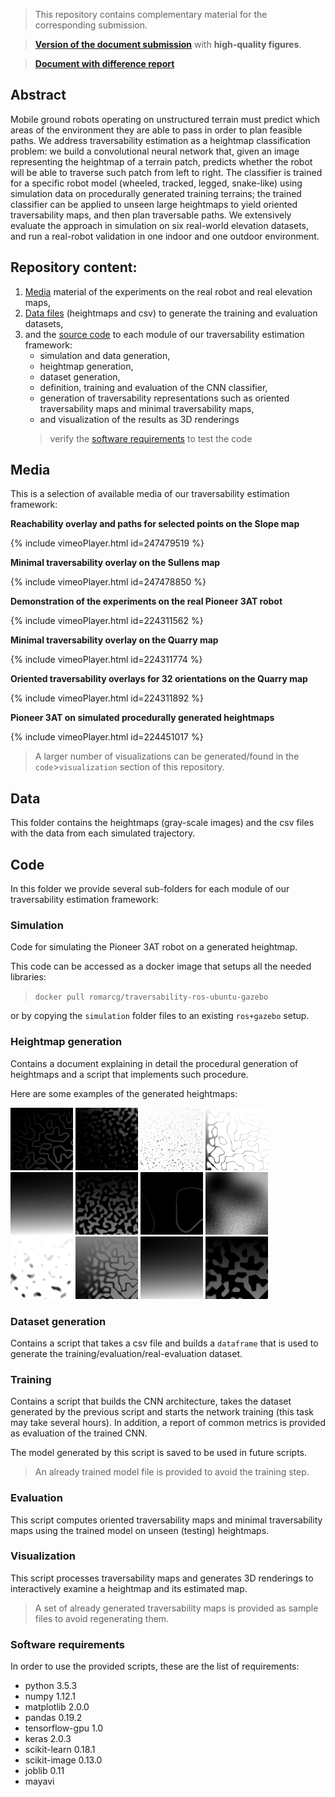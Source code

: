 > This repository contains complementary material for the corresponding submission.

> **[Version of the document submission](submission/chavez-garcia_et_al_RAL.pdf)** with **high-quality figures**.

> **[Document with difference report](submission/diff_man.pdf)**

## Abstract

Mobile ground robots operating on unstructured terrain must predict which areas of the environment they are able to pass in order to plan feasible paths.
We address traversability estimation as a heightmap classification problem: we build a convolutional neural network that, given an image representing the heightmap of a terrain patch, predicts whether the robot will be able to traverse such patch from left to right.
The classifier is trained for a specific robot model (wheeled, tracked, legged, snake-like) using simulation data on procedurally generated training terrains; the trained classifier can be applied to unseen large heightmaps to yield oriented traversability maps, and then plan traversable paths. We extensively evaluate the approach in simulation on six real-world elevation datasets, and run a real-robot validation in one indoor and one outdoor environment.


## Repository content:

<!--**This repository provides:**-->
1. [Media](#media) material of the experiments on the real robot and real elevation maps,
2. [Data files](#data) (heightmaps and csv) to generate the training and evaluation datasets,
3. and the [source code](#code) to each module of our traversability estimation framework:
   * simulation and data generation,
   * heightmap generation,
   * dataset generation,
   * definition, training and evaluation of the CNN classifier,
   * generation of traversability representations such as oriented traversability maps and minimal traversability maps,
   * and visualization of the results as 3D renderings
   > verify the [software requirements](#software-requirements) to test the code

## Media



This is a selection of available media of our traversability estimation framework:

**Reachability overlay and paths for selected points on the Slope map**

{% include vimeoPlayer.html id=247479519 %}

**Minimal traversability overlay on the Sullens map**

{% include vimeoPlayer.html id=247478850 %}

**Demonstration of the experiments on the real Pioneer 3AT robot**

{% include vimeoPlayer.html id=224311562 %}

<!--[![video demonstration of the experiments on the real robot](https://i.vimeocdn.com/video/643340195_640.webp)](https://vimeo.com/224311562 "Pioneer 3AT in real scenario")-->

**Minimal traversability overlay on the Quarry map**

{% include vimeoPlayer.html id=224311774 %}

<!--[![animation of the minimal traversability map for the quarry dataset](https://i.vimeocdn.com/video/643336616_640.webp)](https://vimeo.com/224311774 "Minimal traversability map for the quarry dataset")-->


**Oriented traversability overlays for 32 orientations on the Quarry map**

{% include vimeoPlayer.html id=224311892 %}

<!--[![animation of the oriented traversability maps for 32 orientations on the quarry dataset](https://i.vimeocdn.com/video/643336777_640.webp)](https://vimeo.com/224311892 "Oriented traversability maps for the quarry dataset")-->

**Pioneer 3AT on simulated procedurally generated heightmaps**

{% include vimeoPlayer.html id=224451017 %}

<!--[![video of Pioneer 3AT on simulated heightmaps](https://i.vimeocdn.com/video/643517187_640.webp)](https://vimeo.com/224451017 "Pioneer 3AT on simulated heightmaps")-->


<!--**high-quality images of the evaluation heightmaps (surfaces) and of the experiments on real robots**-->


> A larger number of visualizations can be generated/found in the `code`>`visualization` section of this repository.

## Data

This folder contains the heightmaps (gray-scale images) and the csv files with the data from each simulated trajectory.


## Code

In this folder we provide several sub-folders for each module of our traversability estimation framework:

### Simulation

Code for simulating the Pioneer 3AT robot on a generated heightmap.

This code can be accessed as a docker image that setups all the needed libraries:

> `docker pull romarcg/traversability-ros-ubuntu-gazebo`

or by copying the `simulation` folder files to an existing `ros+gazebo` setup.

### Heightmap generation

Contains a document explaining in detail the procedural generation of heightmaps and a script that implements such procedure.

Here are some examples of the generated heightmaps:

<img src="code/dataset_generation_training/heightmaps/bars1.png" width="100"/>
<img src="code/dataset_generation_training/heightmaps/bumps1.png" width="100"/>
<img src="code/dataset_generation_training/heightmaps/holes1.png" width="100"/>
<img src="code/dataset_generation_training/heightmaps/rails1.png" width="100"/>
<img src="code/dataset_generation_training/heightmaps/slope_rocks1.png" width="100"/>
<img src="code/dataset_generation_training/heightmaps/steps1.png" width="100"/>

<img src="code/dataset_generation_training/heightmaps/bars2.png" width="100"/>
<img src="code/dataset_generation_training/heightmaps/bumps2.png" width="100"/>
<img src="code/dataset_generation_training/heightmaps/holes2.png" width="100"/>
<img src="code/dataset_generation_training/heightmaps/rails2.png" width="100"/>
<img src="code/dataset_generation_training/heightmaps/slope_rocks2.png" width="100"/>
<img src="code/dataset_generation_training/heightmaps/steps2.png" width="100"/>


### Dataset generation

Contains a script that takes a csv file and builds a `dataframe` that is used to generate the training/evaluation/real-evaluation dataset.

### Training

Contains a script that builds the CNN architecture, takes the dataset generated by the previous script and starts the network training (this task may take several hours). In addition, a report of common metrics is provided as evaluation of the trained CNN.

The model generated by this script is saved to be used in future scripts.

> An already trained model file is provided to avoid the training step.

### Evaluation

This script computes oriented traversability maps and minimal traversability maps using the trained model on unseen (testing) heightmaps.

### Visualization

This script processes traversability maps and generates 3D renderings to interactively examine a heightmap and its estimated map.

> A set of already generated traversability maps is provided as sample files to avoid regenerating them.


### Software requirements

In order to use the provided scripts, these are the list of requirements:

  * python 3.5.3
  * numpy 1.12.1
  * matplotlib 2.0.0
  * pandas 0.19.2
  * tensorflow-gpu 1.0
  * keras 2.0.3
  * scikit-learn 0.18.1
  * scikit-image 0.13.0
  * joblib 0.11
  * mayavi
